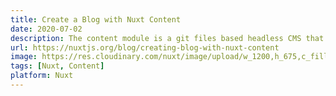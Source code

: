 ```yaml
---
title: Create a Blog with Nuxt Content
date: 2020-07-02
description: The content module is a git files based headless CMS that provides powerful features when it comes to write blogs, documentation sites or just adding content to any regular website. In this post we will go through most of the benefits of this module and discover how we can create a blog with it.
url: https://nuxtjs.org/blog/creating-blog-with-nuxt-content
image: https://res.cloudinary.com/nuxt/image/upload/w_1200,h_675,c_fill,f_auto/remote/nuxt-org/blog/creating-blog-with-nuxt-content/main.png
tags: [Nuxt, Content]
platform: Nuxt
---
```

